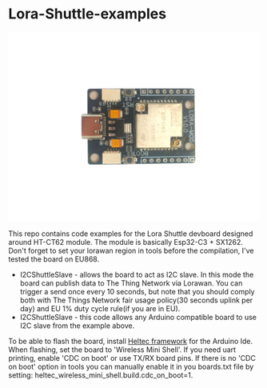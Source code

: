 # Lora-Shuttle-examples

![Lora Shuttle](images/top.jpg)

This repo contains code examples for the Lora Shuttle devboard designed around HT-CT62 module. The module is basically Esp32-C3 + SX1262. Don't forget to set your lorawan region in tools before the compilation, I've tested the board on EU868.

 - I2CShuttleSlave - allows the board to act as I2C slave. In this mode the board can publish data to The Thing Network via Lorawan. You can trigger a send once every 10 seconds, but note that you should comply both with The Things Network fair usage policy(30 seconds uplink per day) and EU 1% duty cycle rule(if you are in EU).
 - I2CShuttleSlave - this code allows any Arduino compatible board to use I2C slave from the example above. 

To be able to flash the board, install [Heltec framework](https://github.com/Heltec-Aaron-Lee/WiFi_Kit_series) for the Arduino Ide. 
When flashing, set the board to 'Wireless Mini Shell'. 
If you need uart printing, enable 'CDC on boot' or use TX/RX board pins. If there is no 'CDC on boot' option in tools you can manually enable it in you boards.txt file by setting: heltec_wireless_mini_shell.build.cdc_on_boot=1.
